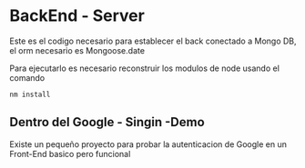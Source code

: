 # BackEnd - Server

Este es el codigo necesario para  establecer el back conectado a Mongo DB, el orm necesario es Mongoose.date

Para ejecutarlo es necesario reconstruir los modulos de node usando el comando 

```
nm install

```


## Dentro del Google - Singin -Demo

Existe un pequeño proyecto  para probar la autenticacion de Google en un Front-End basico  pero funcional